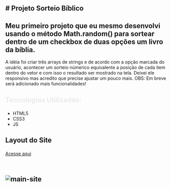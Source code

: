 ## <p> # Projeto Sorteio Bíblico</p>
## Meu primeiro projeto que eu mesmo desenvolvi usando o método Math.random() para sortear dentro de um checkbox de duas opções um livro da bíblia.
A idéia foi criar três arrays de strings e de acordo com a opção marcada do usuário, acontecer um sorteio númerico equivalente a posição de cada item dentro do vetor e com isso o 
resultado ser mostrado na tela.
Deixei ele responsivo mas acredito que precise ajustar um pouco mais.
OBS: Em breve será adicionado mais funcionalidades!
## <p style="color: #eaeaea; font-weight: bold;">Tecnologias Utilizadas:</p>
- HTML5
- CSS3
- JS

## <p>Layout do Site</p>
<a href="https://felipevianaa7.github.io/sorteiobiblico-javascript/">Acesse aqui</a>

## <p style="width: 600px; height: 1200px; padding-top: 30px;">![main-site](https://user-images.githubusercontent.com/53532151/151661831-62b7ad40-60d6-4e45-83d5-31be01b2f462.png)</p>

